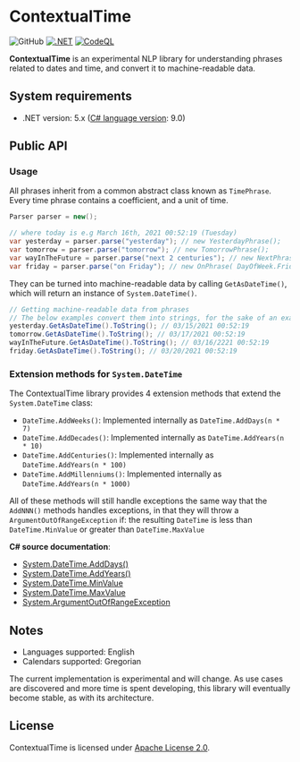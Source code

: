 # ContextualTime
![GitHub](https://img.shields.io/github/license/neoncitylights/ContextualTime)
[![.NET](https://github.com/neoncitylights/ContextualTime/actions/workflows/dotnet.yml/badge.svg)](https://github.com/neoncitylights/ContextualTime/actions/workflows/dotnet.yml)
[![CodeQL](https://github.com/neoncitylights/ContextualTime/actions/workflows/codeql-analysis.yml/badge.svg)](https://github.com/neoncitylights/ContextualTime/actions/workflows/codeql-analysis.yml)

**ContextualTime** is an experimental NLP library for understanding phrases related to dates and time, and convert it to
machine-readable data.

## System requirements
* .NET version: 5.x ([C# language version](https://docs.microsoft.com/en-us/dotnet/csharp/language-reference/configure-language-version#defaults): 9.0)

## Public API
### Usage
All phrases inherit from a common abstract class known as `TimePhrase`.
Every time phrase contains a coefficient, and a unit of time.

```c#
Parser parser = new();

// where today is e.g March 16th, 2021 00:52:19 (Tuesday)
var yesterday = parser.parse("yesterday"); // new YesterdayPhrase();
var tomorrow = parser.parse("tomorrow"); // new TomorrowPhrase();
var wayInTheFuture = parser.parse("next 2 centuries"); // new NextPhrase( 2, UnitOfTime.Century );
var friday = parser.parse("on Friday"); // new OnPhrase( DayOfWeek.Friday );
```

They can be turned into machine-readable data by calling
`GetAsDateTime()`, which will return an instance of `System.DateTime()`.
```c#
// Getting machine-readable data from phrases
// The below examples convert them into strings, for the sake of an example
yesterday.GetAsDateTime().ToString(); // 03/15/2021 00:52:19
tomorrow.GetAsDateTime().ToString(); // 03/17/2021 00:52:19
wayInTheFuture.GetAsDateTime().ToString(); // 03/16/2221 00:52:19
friday.GetAsDateTime().ToString(); // 03/20/2021 00:52:19
```

### Extension methods for `System.DateTime`
The ContextualTime library provides 4 extension methods that extend the `System.DateTime` class:
 * `DateTime.AddWeeks()`: Implemented internally as `DateTime.AddDays(n * 7)`
 * `DateTime.AddDecades()`: Implemented internally as `DateTime.AddYears(n * 10)`
 * `DateTime.AddCenturies()`: Implemented internally as `DateTime.AddYears(n * 100)`
 * `DateTime.AddMillenniums()`: Implemented internally as `DateTime.AddYears(n * 1000)`

All of these methods will still handle exceptions the same way that the `AddNNN()` methods handles exceptions, in that they will throw a `ArgumentOutOfRangeException` if:
the resulting `DateTime` is less than `DateTime.MinValue` or greater than `DateTime.MaxValue`

**C# source documentation**:
 * [System.DateTime.AddDays()](https://docs.microsoft.com/en-us/dotnet/api/system.datetime.adddays?view=net-5.0)
 * [System.DateTime.AddYears()](https://docs.microsoft.com/en-us/dotnet/api/system.datetime.addyears?view=net-5.0)
 * [System.DateTime.MinValue](https://docs.microsoft.com/en-us/dotnet/api/system.datetime.minvalue?view=net-5.0)
 * [System.DateTime.MaxValue](https://docs.microsoft.com/en-us/dotnet/api/system.datetime.maxvalue?view=net-5.0)
 * [System.ArgumentOutOfRangeException](https://docs.microsoft.com/en-us/dotnet/api/system.argumentoutofrangeexception?view=net-5.0)

## Notes
 * Languages supported: English
 * Calendars supported: Gregorian

The current implementation is experimental and will change. As use cases are discovered and more time is spent developing, this library will eventually become stable, as with its architecture.

## License
ContextualTime is licensed under [Apache License 2.0](/LICENSE).
